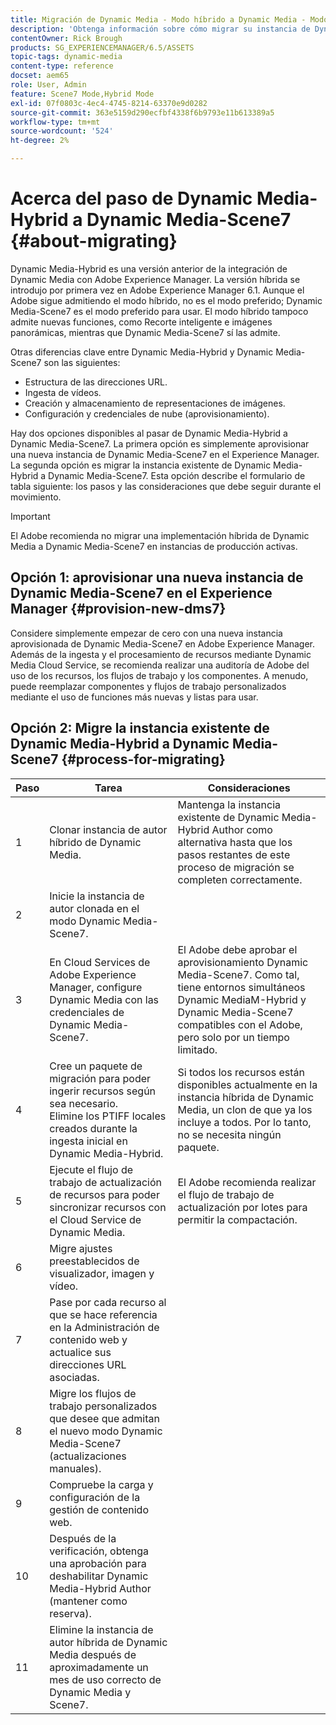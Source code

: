 ```yaml
---
title: Migración de Dynamic Media - Modo híbrido a Dynamic Media - Modo S7
description: 'Obtenga información sobre cómo migrar su instancia de Dynamic Media: modo híbrido a Dynamic Media: modo S7'
contentOwner: Rick Brough
products: SG_EXPERIENCEMANAGER/6.5/ASSETS
topic-tags: dynamic-media
content-type: reference
docset: aem65
role: User, Admin
feature: Scene7 Mode,Hybrid Mode
exl-id: 07f0803c-4ec4-4745-8214-63370e9d0282
source-git-commit: 363e5159d290ecfbf4338f6b9793e11b613389a5
workflow-type: tm+mt
source-wordcount: '524'
ht-degree: 2%

---
```


# Acerca del paso de Dynamic Media-Hybrid a Dynamic Media-Scene7 {#about-migrating}

Dynamic Media-Hybrid es una versión anterior de la integración de Dynamic Media con Adobe Experience Manager. La versión híbrida se introdujo por primera vez en Adobe Experience Manager 6.1. Aunque el Adobe sigue admitiendo el modo híbrido, no es el modo preferido; Dynamic Media-Scene7 es el modo preferido para usar. El modo híbrido tampoco admite nuevas funciones, como Recorte inteligente e imágenes panorámicas, mientras que Dynamic Media-Scene7 sí las admite.

Otras diferencias clave entre Dynamic Media-Hybrid y Dynamic Media-Scene7 son las siguientes:

* Estructura de las direcciones URL.
* Ingesta de vídeos.
* Creación y almacenamiento de representaciones de imágenes.
* Configuración y credenciales de nube (aprovisionamiento).

Hay dos opciones disponibles al pasar de Dynamic Media-Hybrid a Dynamic Media-Scene7. La primera opción es simplemente aprovisionar una nueva instancia de Dynamic Media-Scene7 en el Experience Manager. La segunda opción es migrar la instancia existente de Dynamic Media-Hybrid a Dynamic Media-Scene7. Esta opción describe el formulario de tabla siguiente: los pasos y las consideraciones que debe seguir durante el movimiento.

>[!IMPORTANT]
>
>El Adobe recomienda no migrar una implementación híbrida de Dynamic Media a Dynamic Media-Scene7 en instancias de producción activas.

## Opción 1: aprovisionar una nueva instancia de Dynamic Media-Scene7 en el Experience Manager {#provision-new-dms7}

Considere simplemente empezar de cero con una nueva instancia aprovisionada de Dynamic Media-Scene7 en Adobe Experience Manager. Además de la ingesta y el procesamiento de recursos mediante Dynamic Media Cloud Service, se recomienda realizar una auditoría de Adobe del uso de los recursos, los flujos de trabajo y los componentes. A menudo, puede reemplazar componentes y flujos de trabajo personalizados mediante el uso de funciones más nuevas y listas para usar.

## Opción 2: Migre la instancia existente de Dynamic Media-Hybrid a Dynamic Media-Scene7 {#process-for-migrating}

| Paso | Tarea | Consideraciones |
|---|---|---|
| 1 | Clonar instancia de autor híbrido de Dynamic Media. | Mantenga la instancia existente de Dynamic Media-Hybrid Author como alternativa hasta que los pasos restantes de este proceso de migración se completen correctamente. |
| 2 | Inicie la instancia de autor clonada en el modo Dynamic Media-Scene7. |  |
| 3 | En Cloud Services de Adobe Experience Manager, configure Dynamic Media con las credenciales de Dynamic Media-Scene7. | El Adobe debe aprobar el aprovisionamiento Dynamic Media-Scene7. Como tal, tiene entornos simultáneos Dynamic MediaM-Hybrid y Dynamic Media-Scene7 compatibles con el Adobe, pero solo por un tiempo limitado. |
| 4 | Cree un paquete de migración para poder ingerir recursos según sea necesario.<br>Elimine los PTIFF locales creados durante la ingesta inicial en Dynamic Media-Hybrid. | Si todos los recursos están disponibles actualmente en la instancia híbrida de Dynamic Media, un clon de que ya los incluye a todos. Por lo tanto, no se necesita ningún paquete. |
| 5 | Ejecute el flujo de trabajo de actualización de recursos para poder sincronizar recursos con el Cloud Service de Dynamic Media. | El Adobe recomienda realizar el flujo de trabajo de actualización por lotes para permitir la compactación. |
| 6 | Migre ajustes preestablecidos de visualizador, imagen y vídeo. |  |
| 7 | Pase por cada recurso al que se hace referencia en la Administración de contenido web y actualice sus direcciones URL asociadas. |  |
| 8 | Migre los flujos de trabajo personalizados que desee que admitan el nuevo modo Dynamic Media-Scene7 (actualizaciones manuales). |  |
| 9 | Compruebe la carga y configuración de la gestión de contenido web. |  |
| 10 | Después de la verificación, obtenga una aprobación para deshabilitar Dynamic Media-Hybrid Author (mantener como reserva). |  |
| 11 | Elimine la instancia de autor híbrida de Dynamic Media después de aproximadamente un mes de uso correcto de Dynamic Media y Scene7. |  |
